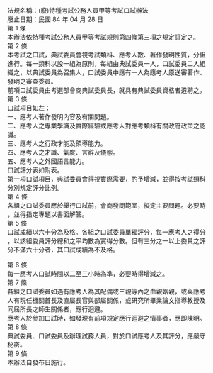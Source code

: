 法規名稱：(廢)特種考試公務人員甲等考試口試辦法  
廢止日期：民國 84 年 04 月 28 日  
第 1 條  
本辦法依特種考試公務人員甲等考試規則第四條第三項之規定訂定之。  
第 2 條  
本考試之口試，典試委員會視考試類科、應考人數、著作發明性質，分組  
進行。每一類科以設一組為原則，每組由典試委員一人，口試委員二人組  
織之，以典試委員為召集人，口試委員中應有一人為應考人原送審著作、  
發明之審查委員。  
前項口試委員由考選部會商典試委員長，就具有典試委員資格者遴聘之。  
第 3 條  
口試項目如左：  
一、應考人著作發明內容及有關問題。  
二、應考人之專業學識及實際經驗或應考人對應考類科有關政府政策之認  
識。  
三、應考人之行政才能及領導能力。  
四、應考人之才識、氣度、言辭及儀態。  
五、應考人之外國語言能力。  
口試評分表如附表。  
第一項口試項目，典試委員會得視實際需要，酌予增減，並得按考試類科  
分別規定評分比例。  
第 4 條  
各組之口試委員應於舉行口試前，會商發問範圍，擬定主要問題。必要時  
，並得指定專題以書面解答。  
第 5 條  
口試成績以六十分為及格。各組之口試委員單獨評分，每一應考人之得分  
，以該組委員評分總和之平均數為實得分數。但有三分之一以上委員之評  
分不滿六十分者，其口試成績為不及格。  


第 6 條  
每一應考人口試時間以二至三小時為準，必要時得增減之。  
第 7 條  
各組之口試委員如遇有應考人為其配偶或三親等內之血親姻親，或與應考  
人有現任機關首長及直屬長官與部屬關係，或研究所畢業論文指導教授及  
同屆所長之師生關係者，應行迴避。  
應考人於參加口試時，如發現有前項規定應行迴避之情事者，應即陳明。  
第 8 條  
典試委員、口試委員及辦理試務人員，對於口試應考人及其評分，應嚴守  
秘密。  
第 9 條  
本辦法自發布日施行。  


